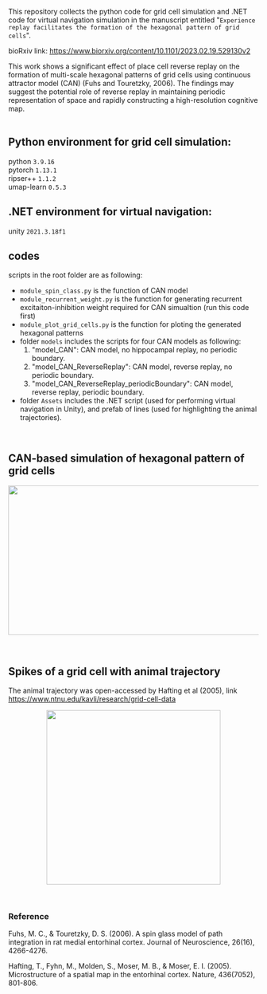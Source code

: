 This repository collects the python code for grid cell simulation and .NET code for virtual navigation simulation in the manuscript entitled "`Experience replay facilitates the formation of the hexagonal pattern of grid cells`". <br />

bioRxiv link: https://www.biorxiv.org/content/10.1101/2023.02.19.529130v2 <br />

This work shows a significant effect of place cell reverse replay on the formation of multi-scale hexagonal patterns of grid cells using continuous attractor model (CAN) (Fuhs and Touretzky, 2006). The findings may suggest the potential role of reverse replay in maintaining  periodic representation of space and rapidly constructing a high-resolution cognitive map. <br /><br />

## Python environment for grid cell simulation: <br />
python `3.9.16` <br />
pytorch `1.13.1` <br />
ripser++ `1.1.2` <br />
umap-learn `0.5.3` <br />

## .NET environment for virtual navigation: <br />
unity `2021.3.18f1` 

## codes <br />
scripts in the root folder are as following:
<br />
- `module_spin_class.py` is the function of CAN model<br />
- `module_recurrent_weight.py` is the function for generating recurrent excitaiton-inhibition weight required for CAN simualtion (run this code first) <br />
- `module_plot_grid_cells.py` is the function for ploting the generated hexagonal patterns<br />
- folder `models` includes the scripts for four CAN models as following:
  1. "model_CAN": CAN model, no hippocampal replay, no periodic boundary.
  2. "model_CAN_ReverseReplay": CAN model, reverse replay, no periodic boundary.
  3. "model_CAN_ReverseReplay_periodicBoundary": CAN model, reverse replay, periodic boundary.
- folder `Assets` includes the .NET script (used for performing virtual navigation in Unity), and prefab of lines (used for highlighting the animal trajectories).
  
<br />

## CAN-based simulation of hexagonal pattern of grid cells <br />
<p align="center">
  <img src="https://github.com/ZHANGneuro/Hippocampal-replay-facilitates-the-formation-of-entorhinal-grid-cells/blob/main/video_1_grid_pattern_git.gif" width="700" height="300" loop=infinite/>
</p>

<br />

## Spikes of a grid cell with animal trajectory <br />
The animal trajectory was open-accessed by Hafting et al (2005), link https://www.ntnu.edu/kavli/research/grid-cell-data <br />

<p align="center">
  <img src="https://github.com/ZHANGneuro/Hippocampal-replay-facilitates-the-formation-of-entorhinal-grid-cells/blob/main/video_2_firing_rate_git.gif" width="350" height="350" loop=infinite/>
</p>
<br />

### Reference <br />
Fuhs, M. C., & Touretzky, D. S. (2006). A spin glass model of path integration in rat medial entorhinal cortex. Journal of Neuroscience, 26(16), 4266-4276.

Hafting, T., Fyhn, M., Molden, S., Moser, M. B., & Moser, E. I. (2005). Microstructure of a spatial map in the entorhinal cortex. Nature, 436(7052), 801-806.<br />
